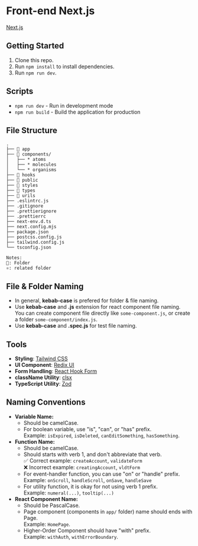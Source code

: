 # Front-end Next.js

[Next.js](https://nextjs.org/docs/getting-started/installation) 

## Getting Started

1. Clone this repo.
2. Run `npm install` to install dependencies.
3. Run `npm run dev`.

## Scripts

- `npm run dev` - Run in development mode
- `npm run build` - Build the application for production

## File Structure

```raw
.
├── 📂 app
├── 📂 components/
│   ├── * atoms
│   ├── * molecules
│   └── * organisms
├── 📂 hooks
├── 📂 public
├── 📂 styles
├── 📂 types
├── 📂 urils
├── .eslintrc.js
├── .gitignore
├── .prettierignore
├── .prettierrc
├── next-env.d.ts
├── next.config.mjs
├── package.json
├── postcss.config.js
├── tailwind.config.js
└── tsconfig.json

Notes:
📂: Folder
⚛️: related folder
```

## File & Folder Naming

- In general, **kebab-case** is prefered for folder & file naming.
- Use **kebab-case** and **.js** extension for react component file naming.  
  You can create component file directly like `some-component.js`, or create a folder `some-component/index.js`.
- Use **kebab-case** and **.spec.js** for test file naming.

## Tools

- **Styling**: [Tailwind CSS](https://tailwindcss.com/)
- **UI Component**: [Redix UI](https://www.radix-ui.com/primitives/docs/overview/introduction)
- **Form Handling**: [React Hook Form](https://react-hook-form.com/)
- **className Utility**: [clsx](https://www.npmjs.com/package/clsx)
- **TypeScript Utility**: [Zod](https://zod.dev/?id=installation)

## Naming Conventions

- **Variable Name:**
  - Should be camelCase.
  - For boolean variable, use "is", "can", or "has" prefix.  
    Example: `isExpired`, `isDeleted`, `canEditSomething`, `hasSomething`.
- **Function Name:**
  - Should be camelCase.
  - Should starts with verb 1, and don't abbreviate that verb.  
    ✅ Correct example: `createAccount`, `validateForm`  
    ❌ Incorrect example: `creatingAccount`, `vldtForm`
  - For event-handler function, you can use "on" or "handle" prefix.  
    Example: `onScroll`, `handleScroll`, `onSave`, `handleSave`
  - For utility function, it is okay for not using verb 1 prefix.  
    Example: `numeral(...)`, `tooltip(...)`
- **React Component Name:**
  - Should be PascalCase.
  - Page component (components in `app/` folder) name should ends with Page.  
    Example: `HomePage`.
  - Higher-Order Component should have "with" prefix.  
    Example: `withAuth`, `withErrorBoundary`.

